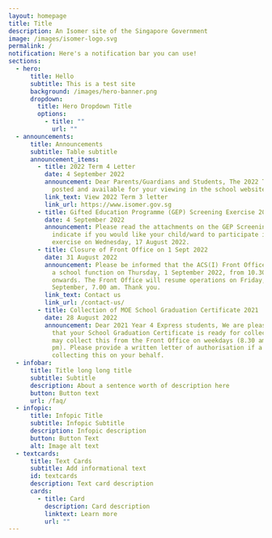 ```yaml
---
layout: homepage
title: Title
description: An Isomer site of the Singapore Government
image: /images/isomer-logo.svg
permalink: /
notification: Here's a notification bar you can use!
sections:
  - hero:
      title: Hello
      subtitle: This is a test site
      background: /images/hero-banner.png
      dropdown:
        title: Hero Dropdown Title
        options:
          - title: ""
            url: ""
  - announcements:
      title: Announcements
      subtitle: Table subtitle
      announcement_items:
        - title: 2022 Term 4 Letter
          date: 4 September 2022
          announcement: Dear Parents/Guardians and Students, The 2022 Term 3 letter is
            posted and available for your viewing in the school website.
          link_text: View 2022 Term 3 letter
          link_url: https://www.isomer.gov.sg
        - title: Gifted Education Programme (GEP) Screening Exercise 2022
          date: 4 September 2022
          announcement: Please read the attachments on the GEP Screening Exercise 2022 and
            indicate if you would like your child/ward to participate in the
            exercise on Wednesday, 17 August 2022.
        - title: Closure of Front Office on 1 Sept 2022
          date: 31 August 2022
          announcement: Please be informed that the ACS(I) Front Office will be closed for
            a school function on Thursday, 1 September 2022, from 10.30 am
            onwards. The Front Office will resume operations on Friday, 2
            September, 7.00 am. Thank you.
          link_text: Contact us
          link_url: /contact-us/
        - title: Collection of MOE School Graduation Certificate 2021
          date: 28 August 2022
          announcement: Dear 2021 Year 4 Express students, We are pleased to inform you
            that your School Graduation Certificate is ready for collection. You
            may collect this from the Front Office on weekdays (8.30 am to 4.00
            pm). Please provide a written letter of authorisation if a proxy is
            collecting this on your behalf.
  - infobar:
      title: Title long long title
      subtitle: Subtitle
      description: About a sentence worth of description here
      button: Button text
      url: /faq/
  - infopic:
      title: Infopic Title
      subtitle: Infopic Subtitle
      description: Infopic description
      button: Button Text
      alt: Image alt text
  - textcards:
      title: Text Cards
      subtitle: Add informational text
      id: textcards
      description: Text card description
      cards:
        - title: Card
          description: Card description
          linktext: Learn more
          url: ""
---
```

